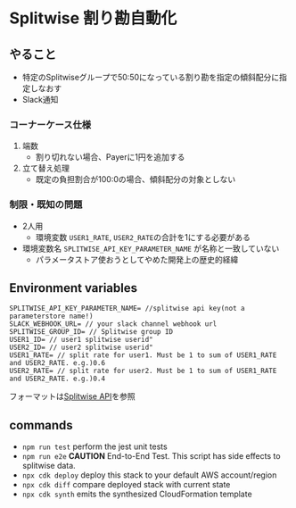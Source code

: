 # Splitwise 割り勘自動化

## やること

- 特定のSplitwiseグループで50:50になっている割り勘を指定の傾斜配分に指定しなおす
- Slack通知

### コーナーケース仕様

1. 端数
   - 割り切れない場合、Payerに1円を追加する
2. 立て替え処理
   - 既定の負担割合が100:0の場合、傾斜配分の対象としない 

### 制限・既知の問題

- 2人用
  - 環境変数 `USER1_RATE`, `USER2_RATE`の合計を1にする必要がある
- 環境変数名 `SPLITWISE_API_KEY_PARAMETER_NAME` が名称と一致していない
  - パラメータストア使おうとしてやめた開発上の歴史的経緯
 
## Environment variables

```
SPLITWISE_API_KEY_PARAMETER_NAME= //splitwise api key(not a parameterstore name!)
SLACK_WEBHOOK_URL= // your slack channel webhook url
SPLITWISE_GROUP_ID= // Splitwise group ID
USER1_ID= // user1 splitwise userid"
USER2_ID= // user2 splitwise userid"
USER1_RATE= // split rate for user1. Must be 1 to sum of USER1_RATE and USER2_RATE. e.g.)0.6
USER2_RATE= // split rate for user2. Must be 1 to sum of USER1_RATE and USER2_RATE. e.g.)0.4
```

フォーマットは[Splitwise API](https://dev.splitwise.com/)を参照

## commands

- `npm run test` perform the jest unit tests
- `npm run e2e` **CAUTION** End-to-End Test. This script has side effects to splitwise data.
- `npx cdk deploy` deploy this stack to your default AWS account/region
- `npx cdk diff` compare deployed stack with current state
- `npx cdk synth` emits the synthesized CloudFormation template
